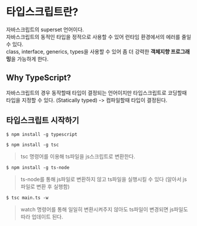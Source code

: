 # 타입스크립트란?

자바스크립트의 superset 언어이다.<br>
자바스크립트의 동적인 타입을 정적으로 사용할 수 있어 런타임 환경에서의 에러를 줄일 수 있다.<br>
class, interface, generics, types을 사용할 수 있어 좀 더 강력한 **객체지향 프로그래밍**을 가능하게 한다.

## Why TypeScript?

자바스크립트의 경우 동작할때 타입이 결정되는 언어이지만 타입스크립트로 코딩할때 타입을 지정할 수 있다. (Statically typed) -> 컴파일할때 타입이 결정된다.

## 타입스크립트 시작하기

```
$ npm install -g typescript
```

```
$ npm install -g tsc
```

>tsc 명령어를 이용해 ts파일을 js스크립트로 변환한다.<br>

```
$ npm install -g ts-node
```
> ts-node를 통해 js파일로 변환하지 않고 ts파일을 실행시킬 수 있다 (알아서 js파일로 변환 후 실행함)

```
$ tsc main.ts -w
```
> watch 명령어를 통해 일일히 변환시켜주지 않아도 ts파일이 변경되면 js파일도 따라 업데이트 된다.

